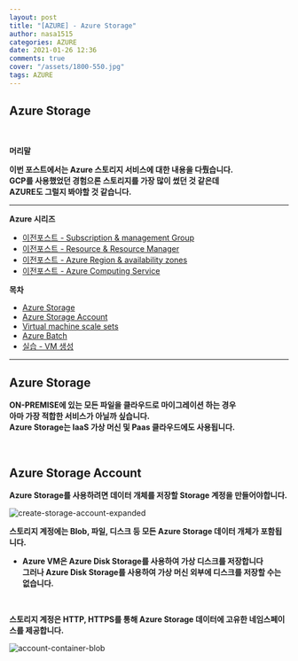 ```yaml
---
layout: post
title: "[AZURE] - Azure Storage"
author: nasa1515
categories: AZURE
date: 2021-01-26 12:36
comments: true
cover: "/assets/1800-550.jpg"
tags: AZURE
---
```




## **Azure Storage**


<br/>

**머리말**  
 
**이번 포스트에서는 Azure 스토리지 서비스에 대한 내용을 다뤘습니다.  
GCP를 사용했었던 경험으론 스토리지를 가장 많이 썼던 것 같은데  
AZURE도 그럴지 봐야할 것 같습니다.**

 
---

**Azure 시리즈**

- [이전포스트 - Subscription & management Group](https://nasa1515.github.io/azure/2021/01/21/azure.subscriptions.html)
- [이전포스트 - Resource & Resource Manager](https://nasa1515.github.io/azure/2021/01/22/azure-resoure.html)
- [이전포스트 - Azure Region & availability zones](https://nasa1515.github.io/azure/2021/01/22/azure.region.html)
- [이전포스트 - Azure Computing Service](https://nasa1515.github.io/azure/2021/01/25/azure.compute.html)

**목차**


- [Azure Storage](#a1)
- [Azure Storage Account](#a2)
- [Virtual machine scale sets](#a3)
- [Azure Batch](#a4)
- [실습 - VM 생성](#a4)
--- 

## **Azure Storage**   <a name="a1"></a>

**ON-PREMISE에 있는 모든 파일을 클라우드로 마이그레이션 하는 경우**  
**아마 가장 적합한 서비스가 아닐까 싶습니다.**  
**Azure Storage는 IaaS 가상 머신 및 Paas 클라우드에도 사용됩니다.**  


<br/>

## **Azure Storage Account**   <a name="a2"></a>

**Azure Storage를 사용하려면 데이터 개체를 저장할 Storage 계정을 만들어야합니다.**

![create-storage-account-expanded](https://user-images.githubusercontent.com/69498804/105789118-365a0f80-5fc5-11eb-93ae-0d93fa983b45.png)

**스토리지 계정에는 Blob, 파일, 디스크 등 모든 Azure Storage 데이터 개체가 포함됩니다.**

 * **Azure VM은 Azure Disk Storage를 사용하여 가상 디스크를 저장합니다    
    그러나 Azure Disk Storage를 사용하여 가상 머신 외부에 디스크를 저장할 수는 없습니다.**

<br/>

**스토리지 계정은 HTTP, HTTPS를 통해 Azure Storage 데이터에 고유한 네임스페이스를 제공합니다.**  

![account-container-blob](https://user-images.githubusercontent.com/69498804/105789701-3dcde880-5fc6-11eb-9116-e56a222909ef.png)